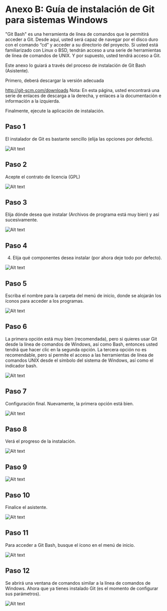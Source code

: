 ﻿# Anexo B: Guía de instalación de Git para sistemas Windows

"Git Bash" es una herramienta de línea de comandos que le permitirá acceder a Git.  Desde aquí, usted será capaz de navegar por el disco duro con el comando “cd” y acceder a su directorio del proyecto. Si usted está familiarizado con Linux o BSD, tendrán acceso a una serie de herramientas de línea de comandos de UNIX. Y por supuesto, usted tendrá acceso a Git.

Este anexo lo guiará a través del proceso de instalación de Git Bash (Asistente).

Primero, deberá descargar la versión adecuada

http://git-scm.com/downloads
Nota: En esta página, usted encontrará una serie de enlaces de descarga a la derecha, y enlaces a la documentación e información a la izquierda.

Finalmente, ejecute la aplicación de instalación.


## Paso 1
El instalador de Git es bastante sencillo (elija las opciones por defecto).

![Alt text](/anexo_b_img/git_install_01.png)

## Paso 2
Acepte el contrato de licencia (GPL)

![Alt text](/anexo_b_img/git_install_02.png)

## Paso 3
Elija dónde desea que instalar (Archivos de programa está muy bien) y así sucesivamente.

![Alt text](/anexo_b_img/git_install_03.png)


## Paso 4
4.	Elija qué componentes desea instalar (por ahora deje todo por defecto).

![Alt text](/anexo_b_img/git_install_04.png)


## Paso 5
Escriba el nombre para la carpeta del menú de inicio, donde se alojarán los íconos para acceder a los programas.

![Alt text](/anexo_b_img/git_install_05.png)


## Paso 6
La primera opción está muy bien (recomendada), pero si quieres usar Git desde la línea de comandos de Windows, así como Bash, entonces usted tendrá que hacer clic en la segunda opción. La tercera opción no es recomendable, pero sí permite el acceso a las herramientas de línea de comandos UNIX desde el símbolo del sistema de Windows, así como el indicador bash.

![Alt text](/anexo_b_img/git_install_06.png)


## Paso 7
Configuración final. Nuevamente, la primera opción está bien.

![Alt text](/anexo_b_img/git_install_07.png)


## Paso 8
Verá el progreso de la instalación.

![Alt text](/anexo_b_img/git_install_08.png)


## Paso 9

![Alt text](/anexo_b_img/git_install_09.png)


## Paso 10
Finalice el asistente.

![Alt text](/anexo_b_img/git_install_10.png)


## Paso 11
Para acceder a Git Bash, busque el ícono en el menú de inicio.

![Alt text](/anexo_b_img/git_install_11.png)


## Paso 12
Se abrirá una ventana de comandos similar a la línea de comandos de Windows.
Ahora que ya tienes instalado Git (es el momento de configurar sus parámetros).


![Alt text](/anexo_b_img/git_install_12.png)